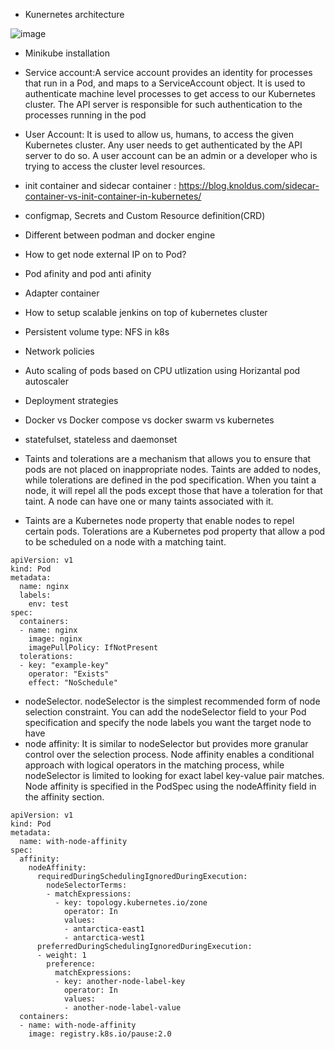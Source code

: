 * Kunernetes architecture

![image](https://user-images.githubusercontent.com/46215433/227093320-0d78b681-7e9b-4a6b-bef4-2c8402312c71.png)

* Minikube installation
* Service account:A service account provides an identity for processes that run in a Pod, and maps to a ServiceAccount object. It is used to authenticate machine level processes to get access to our Kubernetes cluster. The API server is responsible for such authentication to the processes running in the pod
* User Account: It is used to allow us, humans, to access the given Kubernetes cluster. Any user needs to get authenticated by the API server to do so. A user account can be an admin or a developer who is trying to access the cluster level resources.
      

* init container and sidecar container : https://blog.knoldus.com/sidecar-container-vs-init-container-in-kubernetes/
* configmap, Secrets and Custom Resource definition(CRD)
* Different between podman and docker engine
* How to get node external IP on to Pod?
* Pod afinity and pod anti afinity 
* Adapter container 
* How to setup scalable jenkins on top of kubernetes cluster 
* Persistent volume type: NFS in k8s 
* Network policies 
* Auto scaling of pods based on CPU utlization using Horizantal pod autoscaler
* Deployment strategies
* Docker vs Docker compose vs docker swarm vs kubernetes
* statefulset, stateless and daemonset 
* Taints and tolerations are a mechanism that allows you to ensure that pods are not placed on inappropriate nodes. Taints are added to nodes,
while tolerations are defined in the pod specification. When you taint a node, it will repel all the pods except those that have a toleration for that taint. A node can have one or many taints associated with it.
* Taints are a Kubernetes node property that enable nodes to repel certain pods. Tolerations are a Kubernetes pod property that allow a pod to be scheduled on a node with a matching taint.
```
apiVersion: v1
kind: Pod
metadata:
  name: nginx
  labels:
    env: test
spec:
  containers:
  - name: nginx
    image: nginx
    imagePullPolicy: IfNotPresent
  tolerations:
  - key: "example-key"
    operator: "Exists"
    effect: "NoSchedule"
 ```
* nodeSelector. nodeSelector is the simplest recommended form of node selection constraint. You can add the nodeSelector field to your Pod specification and specify the node labels you want the target node to have
* node affinity: It is similar to nodeSelector but provides more granular control over the selection process. Node affinity enables a conditional approach with logical operators in the matching process, while nodeSelector is limited to looking for exact label key-value pair matches. Node affinity is specified in the PodSpec using the nodeAffinity field in the affinity section.
```
apiVersion: v1
kind: Pod
metadata:
  name: with-node-affinity
spec:
  affinity:
    nodeAffinity:
      requiredDuringSchedulingIgnoredDuringExecution:
        nodeSelectorTerms:
        - matchExpressions:
          - key: topology.kubernetes.io/zone
            operator: In
            values:
            - antarctica-east1
            - antarctica-west1
      preferredDuringSchedulingIgnoredDuringExecution:
      - weight: 1
        preference:
          matchExpressions:
          - key: another-node-label-key
            operator: In
            values:
            - another-node-label-value
  containers:
  - name: with-node-affinity
    image: registry.k8s.io/pause:2.0
 ```
